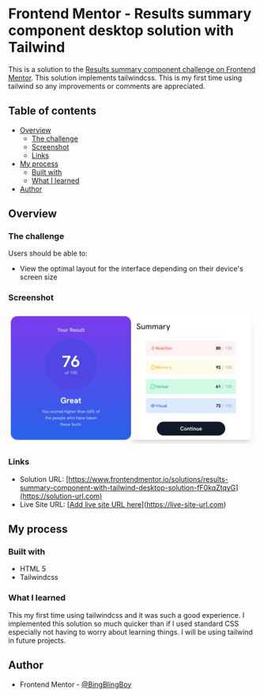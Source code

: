 # Frontend Mentor - Results summary component desktop solution with Tailwind 

This is a solution to the [Results summary component challenge on Frontend Mentor](https://www.frontendmentor.io/challenges/results-summary-component-CE_K6s0maV). This solution implements tailwindcss. This is my first time using tailwind so any improvements or comments are appreciated.

## Table of contents

- [Overview](#overview)
  - [The challenge](#the-challenge)
  - [Screenshot](#screenshot)
  - [Links](#links)
- [My process](#my-process)
  - [Built with](#built-with)
  - [What I learned](#what-i-learned)
- [Author](#author)


## Overview

### The challenge

Users should be able to:

- View the optimal layout for the interface depending on their device's screen size

### Screenshot
![](./assets/images/Screenshot%202023-08-20%20112849.png)

### Links

- Solution URL: [https://www.frontendmentor.io/solutions/results-summary-component-with-tailwind-desktop-solution-fF0kqZtqyG](https://solution-url.com)
- Live Site URL: [[Add live site URL here](https://bingblingboy.github.io/Results-Summary-Component-with-Tailwind/)](https://live-site-url.com)

## My process

### Built with

- HTML 5
- Tailwindcss

### What I learned

This my first time using tailwindcss and it was such a good experience. I implemented this solution so much quicker than if I used standard CSS especially not having to worry about learning things. I will be using tailwind in future projects.

## Author
- Frontend Mentor - [@BingBlingBoy](https://www.frontendmentor.io/profile/BingBlingBoy)

